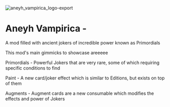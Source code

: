 ![aneyh_vampirica_logo-export](https://github.com/user-attachments/assets/f765e787-ee8b-4698-bb00-7ea5cf8419eb)
# Aneyh Vampirica - 
A mod filled with ancient jokers of incredible power known as Primordials

This mod's main gimmicks to showcase areeeee

Primordials - Powerful Jokers that are very rare, some of which requiring specific conditions to find

Paint - A new card/joker effect which is similar to Editions, but exists on top of them

Augments - Augment cards are a new consumable which modifies the effects and power of Jokers
